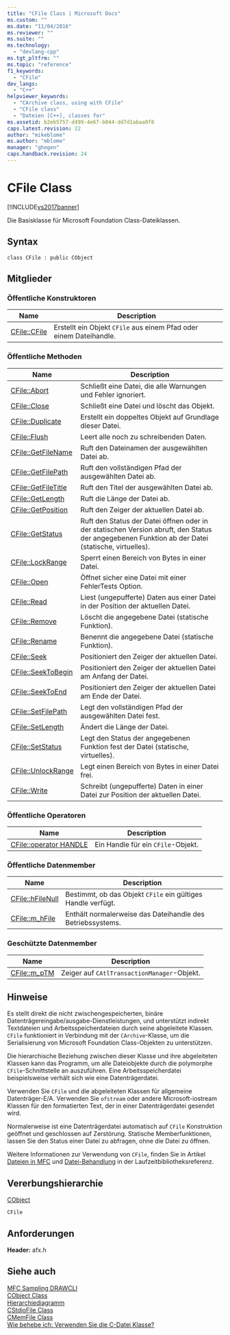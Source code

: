 ```yaml
---
title: "CFile Class | Microsoft Docs"
ms.custom: ""
ms.date: "11/04/2016"
ms.reviewer: ""
ms.suite: ""
ms.technology: 
  - "devlang-cpp"
ms.tgt_pltfrm: ""
ms.topic: "reference"
f1_keywords: 
  - "CFile"
dev_langs: 
  - "C++"
helpviewer_keywords: 
  - "CArchive class, using with CFile"
  - "CFile class"
  - "Dateien [C++], classes for"
ms.assetid: b2eb5757-d499-4e67-b044-dd7d1abaa0f8
caps.latest.revision: 22
author: "mikeblome"
ms.author: "mblome"
manager: "ghogen"
caps.handback.revision: 24
---
```

# CFile Class
[!INCLUDE[vs2017banner](../../assembler/inline/includes/vs2017banner.md)]

Die Basisklasse für Microsoft Foundation Class\-Dateiklassen.  
  
## Syntax  
  
```  
class CFile : public CObject  
```  
  
## Mitglieder  
  
### Öffentliche Konstruktoren  
  
|Name|Description|  
|----------|-----------------|  
|[CFile::CFile](../Topic/CFile::CFile.md)|Erstellt ein Objekt `CFile` aus einem Pfad oder einem Dateihandle.|  
  
### Öffentliche Methoden  
  
|Name|Description|  
|----------|-----------------|  
|[CFile::Abort](../Topic/CFile::Abort.md)|Schließt eine Datei, die alle Warnungen und Fehler ignoriert.|  
|[CFile::Close](../Topic/CFile::Close.md)|Schließt eine Datei und löscht das Objekt.|  
|[CFile::Duplicate](../Topic/CFile::Duplicate.md)|Erstellt ein doppeltes Objekt auf Grundlage dieser Datei.|  
|[CFile::Flush](../Topic/CFile::Flush.md)|Leert alle noch zu schreibenden Daten.|  
|[CFile::GetFileName](../Topic/CFile::GetFileName.md)|Ruft den Dateinamen der ausgewählten Datei ab.|  
|[CFile::GetFilePath](../Topic/CFile::GetFilePath.md)|Ruft den vollständigen Pfad der ausgewählten Datei ab.|  
|[CFile::GetFileTitle](../Topic/CFile::GetFileTitle.md)|Ruft den Titel der ausgewählten Datei ab.|  
|[CFile::GetLength](../Topic/CFile::GetLength.md)|Ruft die Länge der Datei ab.|  
|[CFile::GetPosition](../Topic/CFile::GetPosition.md)|Ruft den Zeiger der aktuellen Datei ab.|  
|[CFile::GetStatus](../Topic/CFile::GetStatus.md)|Ruft den Status der Datei öffnen oder in der statischen Version abruft, den Status der angegebenen Funktion ab der Datei \(statische, virtuelles\).|  
|[CFile::LockRange](../Topic/CFile::LockRange.md)|Sperrt einen Bereich von Bytes in einer Datei.|  
|[CFile::Open](../Topic/CFile::Open.md)|Öffnet sicher eine Datei mit einer FehlerTests Option.|  
|[CFile::Read](../Topic/CFile::Read.md)|Liest \(ungepufferte\) Daten aus einer Datei in der Position der aktuellen Datei.|  
|[CFile::Remove](../Topic/CFile::Remove.md)|Löscht die angegebene Datei \(statische Funktion\).|  
|[CFile::Rename](../Topic/CFile::Rename.md)|Benennt die angegebene Datei \(statische Funktion\).|  
|[CFile::Seek](../Topic/CFile::Seek.md)|Positioniert den Zeiger der aktuellen Datei.|  
|[CFile::SeekToBegin](../Topic/CFile::SeekToBegin.md)|Positioniert den Zeiger der aktuellen Datei am Anfang der Datei.|  
|[CFile::SeekToEnd](../Topic/CFile::SeekToEnd.md)|Positioniert den Zeiger der aktuellen Datei am Ende der Datei.|  
|[CFile::SetFilePath](../Topic/CFile::SetFilePath.md)|Legt den vollständigen Pfad der ausgewählten Datei fest.|  
|[CFile::SetLength](../Topic/CFile::SetLength.md)|Ändert die Länge der Datei.|  
|[CFile::SetStatus](../Topic/CFile::SetStatus.md)|Legt den Status der angegebenen Funktion fest der Datei \(statische, virtuelles\).|  
|[CFile::UnlockRange](../Topic/CFile::UnlockRange.md)|Legt einen Bereich von Bytes in einer Datei frei.|  
|[CFile::Write](../Topic/CFile::Write.md)|Schreibt \(ungepufferte\) Daten in einer Datei zur Position der aktuellen Datei.|  
  
### Öffentliche Operatoren  
  
|Name|Description|  
|----------|-----------------|  
|[CFile::operator HANDLE](../Topic/CFile::operator%20HANDLE.md)|Ein Handle für ein `CFile`\-Objekt.|  
  
### Öffentliche Datenmember  
  
|Name|Description|  
|----------|-----------------|  
|[CFile::hFileNull](../Topic/CFile::hFileNull.md)|Bestimmt, ob das Objekt `CFile` ein gültiges Handle verfügt.|  
|[CFile::m\_hFile](../Topic/CFile::m_hFile.md)|Enthält normalerweise das Dateihandle des Betriebssystems.|  
  
### Geschützte Datenmember  
  
|Name|Description|  
|----------|-----------------|  
|[CFile::m\_pTM](../Topic/CFile::m_pTM.md)|Zeiger auf `CAtlTransactionManager`\-Objekt.|  
  
## Hinweise  
 Es stellt direkt die nicht zwischengespeicherten, binäre Datenträgereingabe\/ausgabe\-Dienstleistungen, und unterstützt indirekt Textdateien und Arbeitsspeicherdateien durch seine abgeleitete Klassen.  `CFile` funktioniert in Verbindung mit der `CArchive`\-Klasse, um die Serialisierung von Microsoft Foundation Class\-Objekten zu unterstützen.  
  
 Die hierarchische Beziehung zwischen dieser Klasse und ihre abgeleiteten Klassen kann das Programm, um alle Dateiobjekte durch die polymorphe `CFile`\-Schnittstelle an auszuführen.  Eine Arbeitsspeicherdatei beispielsweise verhält sich wie eine Datenträgerdatei.  
  
 Verwenden Sie `CFile` und die abgeleiteten Klassen für allgemeine Datenträger\-E\/A.  Verwenden Sie `ofstream` oder andere Microsoft\-iostream Klassen für den formatierten Text, der in einer Datenträgerdatei gesendet wird.  
  
 Normalerweise ist eine Datenträgerdatei automatisch auf `CFile` Konstruktion geöffnet und geschlossen auf Zerstörung.  Statische Memberfunktionen, lassen Sie den Status einer Datei zu abfragen, ohne die Datei zu öffnen.  
  
 Weitere Informationen zur Verwendung von `CFile`, finden Sie in Artikel [Dateien in MFC](../../mfc/files-in-mfc.md) und [Datei\-Behandlung](../../c-runtime-library/file-handling.md) in der Laufzeitbibliotheksreferenz.  
  
## Vererbungshierarchie  
 [CObject](../../mfc/reference/cobject-class.md)  
  
 `CFile`  
  
## Anforderungen  
 **Header:**  afx.h  
  
## Siehe auch  
 [MFC Sampling DRAWCLI](../../top/visual-cpp-samples.md)   
 [CObject Class](../../mfc/reference/cobject-class.md)   
 [Hierarchiediagramm](../../mfc/hierarchy-chart.md)   
 [CStdioFile Class](../../mfc/reference/cstdiofile-class.md)   
 [CMemFile Class](../../mfc/reference/cmemfile-class.md)   
 [Wie behebe ich: Verwenden Sie die C\-Datei Klasse?](http://go.microsoft.com/fwlink/?LinkId=128046)